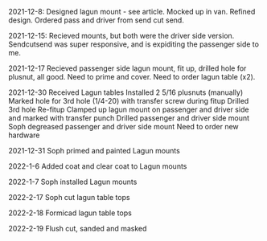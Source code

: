 2021-12-8:
Designed lagun mount - see article.
Mocked up in van.
Refined design.
Ordered pass and driver from send cut send.

2021-12-15:
Recieved mounts, but both were the driver side version.  Sendcutsend was super responsive, and is expiditing the passenger side to me.

2021-12-17
Recieved passenger side lagun mount, fit up, drilled hole for plusnut, all good.  Need to prime and cover.  Need to order lagun table (x2).

2021-12-30
Received Lagun tables
Installed 2 5/16 plusnuts (manually)
Marked hole for 3rd hole (1/4-20) with transfer screw during fitup
Drilled 3rd hole
Re-fitup
Clamped up lagun mount on passenger and driver side and marked with transfer punch
Drilled passenger and driver side mount
Soph degreased passenger and driver side mount
Need to order new hardware

2021-12-31
Soph primed and painted Lagun mounts

2022-1-6
Added coat and clear coat to Lagun mounts

2022-1-7
Soph installed Lagun mounts

2022-2-17
Soph cut lagun table tops

2022-2-18
Formicad lagun table tops

2022-2-19
Flush cut, sanded and masked